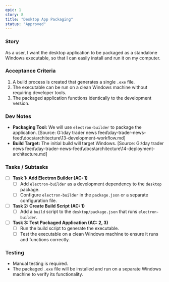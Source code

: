 ```yaml
---
epic: 1
story: 8
title: "Desktop App Packaging"
status: "Approved"
---
```


### Story

As a user, I want the desktop application to be packaged as a standalone Windows executable, so that I can easily install and run it on my computer.

### Acceptance Criteria

1.  A build process is created that generates a single `.exe` file.
2.  The executable can be run on a clean Windows machine without requiring developer tools.
3.  The packaged application functions identically to the development version.

### Dev Notes

*   **Packaging Tool:** We will use `electron-builder` to package the application. [Source: G:\day trader news feed\day-trader-news-feed\docs\architecture\13-development-workflow.md]
*   **Build Target:** The initial build will target Windows. [Source: G:\day trader news feed\day-trader-news-feed\docs\architecture\14-deployment-architecture.md]

### Tasks / Subtasks

*   [ ] **Task 1: Add Electron Builder (AC: 1)**
    *   [ ] Add `electron-builder` as a development dependency to the `desktop` package.
    *   [ ] Configure `electron-builder` in the `package.json` or a separate configuration file.
*   [ ] **Task 2: Create Build Script (AC: 1)**
    *   [ ] Add a `build` script to the `desktop/package.json` that runs `electron-builder`.
*   [ ] **Task 3: Test Packaged Application (AC: 2, 3)**
    *   [ ] Run the build script to generate the executable.
    *   [ ] Test the executable on a clean Windows machine to ensure it runs and functions correctly.

### Testing

*   Manual testing is required.
*   The packaged `.exe` file will be installed and run on a separate Windows machine to verify its functionality.

